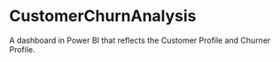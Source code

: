 # CustomerChurnAnalysis
 A dashboard in Power BI that reflects the Customer Profile and Churner Profile.
